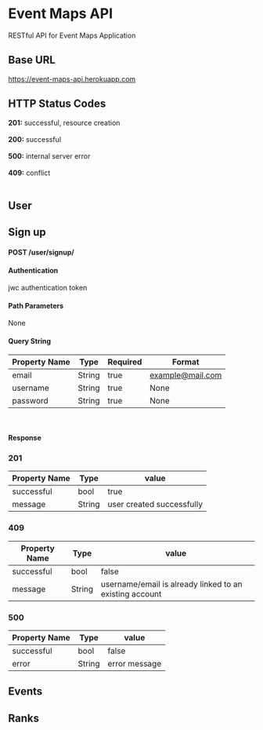 # Event Maps API
RESTful API for Event Maps Application

## Base URL
https://event-maps-api.herokuapp.com

## HTTP Status Codes
__201:__ successful, resource creation <br/><br/>
__200:__ successful <br/><br/>
__500:__ internal server error <br/><br/>
__409:__ conflict <br/><br/>

## User 
## Sign up
#### POST /user/signup/
#### Authentication
jwc authentication token

#### Path Parameters
None <br/>

#### Query String
| Property Name | Type | Required | Format |
| --- | --- | --- | --- |
| email | String | true | example@mail.com |
| username | String | true | None |
| password | String | true | None |
<br/>

#### Response
### 201
| Property Name | Type | value | 
| --- | --- | --- |
| successful | bool | true | 
| message | String | user created successfully |
### 409
| Property Name | Type | value | 
| --- | --- | --- |
| successful | bool | false | 
| message | String | username/email is already linked to an existing account |
### 500
| Property Name | Type | value | 
| --- | --- | --- |
| successful | bool | false | 
| error | String | error message |



## Events


## Ranks

  
  
  
  
